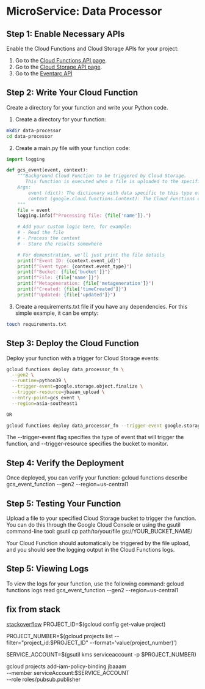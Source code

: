 # MicroService: Data Processor

## Step 1: Enable Necessary APIs

Enable the Cloud Functions and Cloud Storage APIs for your project:

1. Go to the [Cloud Functions API page](https://console.cloud.google.com/apis/library/cloudfunctions.googleapis.com).
2. Go to the [Cloud Storage API page](https://console.cloud.google.com/apis/library/storage.googleapis.com).
3. Go to the [Eventarc API](https://console.cloud.google.com/apis/library/eventarc.googleapis.com?authuser=5&project=jbaaam)

## Step 2: Write Your Cloud Function

Create a directory for your function and write your Python code.

1. Create a directory for your function:

```bash
mkdir data-processor
cd data-processor
```

2. Create a main.py file with your function code:

```py
import logging

def gcs_event(event, context):
    """Background Cloud Function to be triggered by Cloud Storage.
       This function is executed when a file is uploaded to the specified Cloud Storage bucket.
    Args:
        event (dict): The dictionary with data specific to this type of event. The `data` field contains the Cloud Storage object metadata.
        context (google.cloud.functions.Context): The Cloud Functions event metadata.
    """
    file = event
    logging.info(f"Processing file: {file['name']}.")

    # Add your custom logic here, for example:
    # - Read the file
    # - Process the content
    # - Store the results somewhere

    # For demonstration, we'll just print the file details
    print(f"Event ID: {context.event_id}")
    print(f"Event type: {context.event_type}")
    print(f"Bucket: {file['bucket']}")
    print(f"File: {file['name']}")
    print(f"Metageneration: {file['metageneration']}")
    print(f"Created: {file['timeCreated']}")
    print(f"Updated: {file['updated']}")
```

3. Create a requirements.txt file if you have any dependencies. For this simple example, it can be empty:

```bash
touch requirements.txt
```

## Step 3: Deploy the Cloud Function

Deploy your function with a trigger for Cloud Storage events:

```bash
gcloud functions deploy data_processor_fn \
  --gen2 \
  --runtime=python39 \
  --trigger-event=google.storage.object.finalize \
  --trigger-resource=jbaaam_upload \
  --entry-point=gcs_event \
  --region=asia-southeast1

OR

gcloud functions deploy data_processor_fn --trigger-event google.storage.object.finalize --trigger-resource jbaaam_upload --runtime python39 --region asia-southeast1

```

The --trigger-event flag specifies the type of event that will trigger the function, and --trigger-resource specifies the bucket to monitor.

## Step 4: Verify the Deployment

Once deployed, you can verify your function:
gcloud functions describe gcs_event_function --gen2 --region=us-central1

## Step 5: Testing Your Function

Upload a file to your specified Cloud Storage bucket to trigger the function. You can do this through the Google Cloud Console or using the gsutil command-line tool:
gsutil cp path/to/your/file gs://YOUR_BUCKET_NAME/

Your Cloud Function should automatically be triggered by the file upload, and you should see the logging output in the Cloud Functions logs.

## Step 5: Viewing Logs

To view the logs for your function, use the following command:
gcloud functions logs read gcs_event_function --gen2 --region=us-central1

## fix from stack

[stackoverflow](https://stackoverflow.com/questions/74285987/how-do-i-deploy-a-google-cloud-function-2nd-generation)
PROJECT_ID=$(gcloud config get-value project)

PROJECT_NUMBER=$(gcloud projects list --filter="project_id:$PROJECT_ID" --format='value(project_number)')

SERVICE_ACCOUNT=$(gsutil kms serviceaccount -p $PROJECT_NUMBER)

gcloud projects add-iam-policy-binding jbaaam \
 --member serviceAccount:$SERVICE_ACCOUNT \
 --role roles/pubsub.publisher
